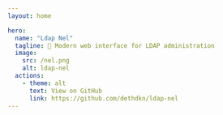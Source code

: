 ```yaml
---
layout: home

hero:
  name: "Ldap Nel"
  tagline: 🔐 Modern web interface for LDAP administration
  image:
    src: /nel.png
    alt: ldap-nel
  actions:
    - theme: alt
      text: View on GitHub
      link: https://github.com/dethdkn/ldap-nel
---
```

